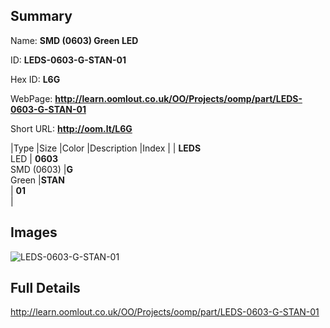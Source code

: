

## Summary
 
Name: __SMD (0603) Green LED__

ID: __LEDS-0603-G-STAN-01__

Hex ID: __L6G__

WebPage: __http://learn.oomlout.co.uk/OO/Projects/oomp/part/LEDS-0603-G-STAN-01__

Short URL: __http://oom.lt/L6G__


|Type   |Size   |Color   |Description   |Index   |
| __LEDS__ <br>LED  | __0603__<br>SMD (0603)   |__G__<br>Green    |__STAN__<br>    | __01__<br>  |


## Images
![LEDS-0603-G-STAN-01](http://oomlout.com/oomp-gen/parts/LEDS-0603-G-STAN-01/LEDS-0603-G-STAN-01_420.jpg)

## Full Details

 http://learn.oomlout.co.uk/OO/Projects/oomp/part/LEDS-0603-G-STAN-01

